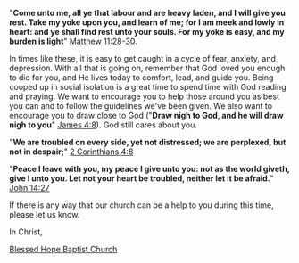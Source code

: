  "__Come unto me, all ye that labour and are heavy laden, and I will give you rest. Take my yoke upon you, and learn of me; for I am meek and lowly in heart: and ye shall find rest unto your souls. For my yoke is easy, and my burden is light__" [Matthew 11:28-30](https://av1611.com/kjbp/kjv-bible-text/Mt-11.html?vhl=28-30).

In times like these, it is easy to get caught in a cycle of fear, anxiety, and depression. With all that is going on, remember that God loved you enough to die for you, and He lives today to comfort, lead, and guide you. Being cooped up in social isolation is a great time to spend time with God reading and praying. We want to encourage you to help those around you as best you can and to follow the guidelines we've been given. We also want to encourage you to draw close to God ("__Draw nigh to God, and he will draw nigh to you__" [James 4:8](https://av1611.com/kjbp/kjv-bible-text/Jas-4.html?vhl=8)). God still cares about you.

"__We are troubled on every side, yet not distressed; we are perplexed, but not in despair;__" [2 Corinthians 4:8](https://av1611.com/kjbp/kjv-bible-text/2Co-4.html?vhl=8)

"__Peace I leave with you, my peace I give unto you: not as the world giveth, give I unto you. Let not your heart be troubled, neither let it be afraid.__" [John 14:27](https://av1611.com/kjbp/kjv-bible-text/Joh-14.html?vhl=27)

If there is any way that our church can be a help to you during this time, please let us know.

In Christ,

[Blessed Hope Baptist Church](https://blessedhopelexington.com/)